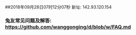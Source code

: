 ##2018年09月28日07时12分07秒 新址: 142.93.120.154
### 兔友常见问题及解答: https://github.com/wanggonging/d/blob/w/FAQ.md
